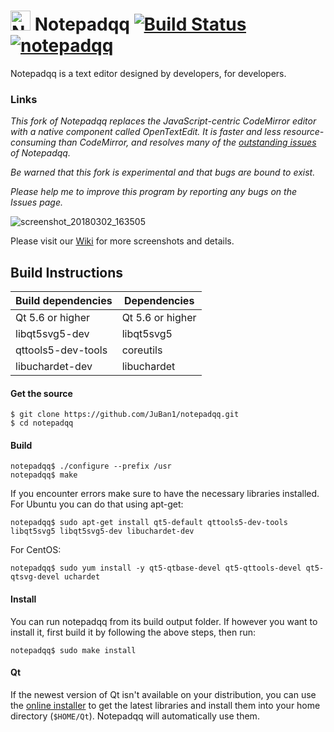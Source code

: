 # <img src="https://user-images.githubusercontent.com/4319621/36906314-e3f99680-1e35-11e8-90fd-f959c9641f36.png" alt="Notepadqq" width="32" height="32" /> Notepadqq [![Build Status](https://travis-ci.com/notepadqq/notepadqq.svg?branch=master)](https://travis-ci.com/notepadqq/notepadqq) [![notepadqq](https://snapcraft.io/notepadqq/badge.svg)](https://snapcraft.io/notepadqq)

Notepadqq is a text editor designed by developers, for developers.
### Links

*This fork of Notepadqq replaces the JavaScript-centric CodeMirror editor with a native component called OpenTextEdit. It is faster and less resource-consuming than CodeMirror, and resolves many of the [outstanding issues](https://github.com/JuBan1/notepadqq/issues/1) of Notepadqq.*

*Be warned that this fork is experimental and that bugs are bound to exist.* 

*Please help me to improve this program by reporting any bugs on the Issues page.*

![screenshot_20180302_163505](https://notepadqq.com/s/images/snapshot1.png)

Please visit our [Wiki](https://github.com/notepadqq/notepadqq/wiki) for more screenshots and details.

Build Instructions
-----

| Build dependencies    | Dependencies      |
|-----------------------|-------------------|
| Qt 5.6 or higher      | Qt 5.6 or higher  |
| libqt5svg5-dev        | libqt5svg5        |
| qttools5-dev-tools    | coreutils         |
| libuchardet-dev       | libuchardet       |

#### Get the source

    $ git clone https://github.com/JuBan1/notepadqq.git
    $ cd notepadqq

#### Build

    notepadqq$ ./configure --prefix /usr
    notepadqq$ make
    
If you encounter errors make sure to have the necessary libraries installed. For Ubuntu you can do that using apt-get:

    notepadqq$ sudo apt-get install qt5-default qttools5-dev-tools libqt5svg5 libqt5svg5-dev libuchardet-dev

For CentOS:

    notepadqq$ sudo yum install -y qt5-qtbase-devel qt5-qttools-devel qt5-qtsvg-devel uchardet
    
#### Install

You can run notepadqq from its build output folder. If however you want to install it, first build it
by following the above steps, then run:

    notepadqq$ sudo make install

#### Qt

If the newest version of Qt isn't available on your distribution, you can use the [online installer](http://www.qt.io/download-open-source) to get the latest libraries and install them into your home directory (`$HOME/Qt`). Notepadqq will automatically use them.
